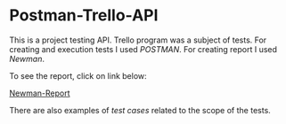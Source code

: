 # Postman-Trello-API
This is a project testing API. Trello program was a subject of tests. For creating and execution tests I used *POSTMAN*.
For creating report I used *Newman*.

To see the report, click on link below:

[Newman-Report](https://htmlpreview.github.io/?https://github.com/ola-kb/Postman-Trello-API/blob/main/newman/Trello%20API-2023-04-25-16-26-32-778-0.html)

There are also examples of *test cases* related to the scope of the tests.
